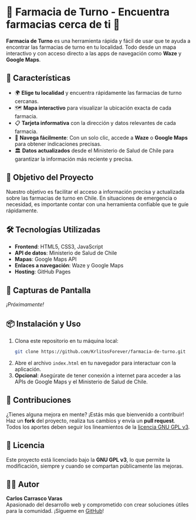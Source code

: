 # 💊 Farmacia de Turno - Encuentra farmacias cerca de ti 🏥

**Farmacia de Turno** es una herramienta rápida y fácil de usar que te ayuda a encontrar las farmacias de turno en tu localidad. Todo desde un mapa interactivo y con acceso directo a las apps de navegación como **Waze** y **Google Maps**.

## 🚀 Características

- 🌍 **Elige tu localidad** y encuentra rápidamente las farmacias de turno cercanas.
- 🗺️ **Mapa interactivo** para visualizar la ubicación exacta de cada farmacia.
- 📋 **Tarjeta informativa** con la dirección y datos relevantes de cada farmacia.
- 🚗 **Navega fácilmente**: Con un solo clic, accede a **Waze** o **Google Maps** para obtener indicaciones precisas.
- 🏛️ **Datos actualizados** desde el Ministerio de Salud de Chile para garantizar la información más reciente y precisa.

## 🎯 Objetivo del Proyecto

Nuestro objetivo es facilitar el acceso a información precisa y actualizada sobre las farmacias de turno en Chile. En situaciones de emergencia o necesidad, es importante contar con una herramienta confiable que te guíe rápidamente.

## 🛠️ Tecnologías Utilizadas

- **Frontend**: HTML5, CSS3, JavaScript
- **API de datos**: Ministerio de Salud de Chile
- **Mapas**: Google Maps API
- **Enlaces a navegación**: Waze y Google Maps
- **Hosting**: GitHub Pages

## 📸 Capturas de Pantalla

_¡Próximamente!_

## 📦 Instalación y Uso

1. Clona este repositorio en tu máquina local:
   ```bash
   git clone https://github.com/KrlitosForever/farmacia-de-turno.git
   ```
2. Abre el archivo `index.html` en tu navegador para interactuar con la aplicación.
3. **Opcional**: Asegúrate de tener conexión a internet para acceder a las APIs de Google Maps y el Ministerio de Salud de Chile.

## 🤝 Contribuciones

¿Tienes alguna mejora en mente? ¡Estás más que bienvenido a contribuir! Haz un **fork** del proyecto, realiza tus cambios y envía un **pull request**. Todos los aportes deben seguir los lineamientos de la [licencia GNU GPL v3](https://www.gnu.org/licenses/gpl-3.0.html).

## 📄 Licencia

Este proyecto está licenciado bajo la **GNU GPL v3**, lo que permite la modificación, siempre y cuando se compartan públicamente las mejoras.

## 👨‍💻 Autor

**Carlos Carrasco Varas**  
Apasionado del desarrollo web y comprometido con crear soluciones útiles para la comunidad. ¡Sígueme en [GitHub](https://github.com/KrlitosForever)!
